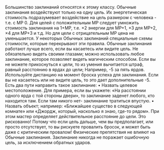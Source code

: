 Большинство заклинаний относятся к этому классу. Обычные заклинания воздействуют только на одну цель. Их энергетическая стоимость подразумевает воздействие на цель размером с человека - т.е. с МР 0. 
Для целей с положительным МР следует умножить стоимость заклинания на 1+МР,
т.е. ×2 энергии для МР+1, ×3 для МР+2, ×4 для МР+3 и т.д. 
Но для цели с отрицательным МР цена не уменьшается. У некоторых Обычных заклинаний специальные схемы стоимости, которые перекрывают эти правила.
Обычные заклинания работают лучше всего, если вы касаетесь или видите цель. Не обязательно видеть своими глазами; можно использовать любое заклинание, которое позволяет видеть магическим способом.
	Если вы не можете прикоснуться к цели, то из умения вычитается штраф, равный расстоянию в ярдах до цели;
Например, -5 за пять ярдов. Используйте дистанцию на момент броска успеха для заклинания.
Если вы не касаетесь или не видите цель, то это дает дополнительные -5.
Есть два пути направить такое заклинание:
• Назвать целевое местоположение.
Для примера, если вы укажете: «На расстоянии одного ярда с той стороны
двери», то заклинание заденет любого, кто находится там. Если там никого нет- заклинание тратиться впустую.
• Назвать объект; например: «Ближайшее существо в следующей комнате» или «Джордж, который, насколько я знаю, где-то рядом». При этом мастер определяет действительное расстояние до цели. Это рискованно! Потому что если цель дальше, чем вы предполагает,
или просто отсутствует, то вы рискуете провалить бросок, и может быть даже с критическим провалом!
Физические препятствия не влияют на Обычные заклинания. Заклинание никогда не поражает ошибочную цель, за исключением обратных ударов.